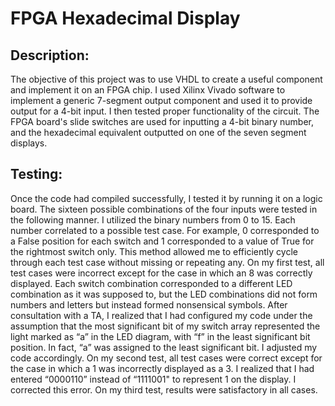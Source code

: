 # FPGA Hexadecimal Display

## Description:
The objective of this project was to use VHDL to create a useful component and implement it on an FPGA chip. I used Xilinx Vivado software to implement a generic 7-segment output component and used it to provide output for a 4-bit input. I then tested proper functionality of the circuit. The FPGA board's slide switches are used for inputting a 4-bit binary number, and the hexadecimal equivalent outputted on one of the seven segment displays.
 
## Testing:
Once the code had compiled successfully, I tested it by running it on a logic board. The sixteen possible combinations of the four inputs were tested in the following manner. I utilized the binary numbers from 0 to 15. Each number correlated to a possible test case. For example, 0 corresponded to a False position for each switch and 1 corresponded to a value of True for the rightmost switch only. This method allowed me to efficiently cycle through each test case without missing or repeating any.
On my first test, all test cases were incorrect except for the case in which an 8 was correctly displayed. Each switch combination corresponded to a different LED combination as it was supposed to, but the LED combinations did not form numbers and letters but instead formed nonsensical symbols. After consultation with a TA, I realized that I had configured my code under the assumption that the most significant bit of my switch array represented the light marked as “a” in the LED diagram, with “f” in the least significant bit position. In fact, “a” was assigned to the least significant bit. I adjusted my code accordingly.
On my second test, all test cases were correct except for the case in which a 1 was incorrectly displayed as a 3. I realized that I had entered “0000110” instead of “1111001" to represent 1 on the display. I corrected this error.
On my third test, results were satisfactory in all cases. 
